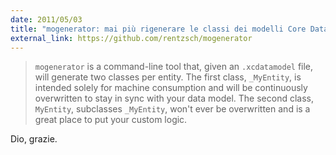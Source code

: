 ```yaml
---
date: 2011/05/03
title: "mogenerator: mai più rigenerare le classi dei modelli Core Data manualmente"
external_link: https://github.com/rentzsch/mogenerator
---
```


> `mogenerator` is a command-line tool that, given an `.xcdatamodel` file, will generate two classes per entity. The first class, `_MyEntity`, is intended solely for machine consumption and will be continuously overwritten to stay in sync with your data model. The second class, `MyEntity`, subclasses `_MyEntity`, won't ever be overwritten and is a great place to put your custom logic.

Dio, grazie.
